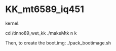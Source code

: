 KK_mt6589_iq451
===============

kernel:

cd /tinno89_wet_kk
./makeMtk n k

Then, to create the boot.img:
./pack_bootimage.sh

